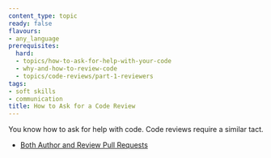 ```yaml
---
content_type: topic
ready: false
flavours:
- any_language
prerequisites:
  hard:
  - topics/how-to-ask-for-help-with-your-code
  - why-and-how-to-review-code
  - topics/code-reviews/part-1-reviewers
tags:
- soft skills
- communication
title: How to Ask for a Code Review
---
```


You know how to ask for help with code. Code reviews require a similar tact.


- [Both Author and Review Pull Requests](https://www.youtube.com/watch?v=PJjmw9TRB7s)
